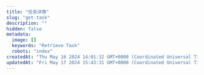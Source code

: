 ```yaml
---
title: "任务详情"
slug: "get-task"
description: ""
hidden: false
metadata:
  image: []
  keywords: "Retrieve Task"
  robots: "index"
createdAt: "Thu May 16 2024 14:01:32 GMT+0000 (Coordinated Universal Time)"
updatedAt: "Fri May 17 2024 15:43:31 GMT+0000 (Coordinated Universal Time)"
---
```


<API
	method="GET"
	url="/task/get"
	:body="body"
	:results="results"
/>

<script setup>
import body from './body.json'
import results from './results.json'
</script>

